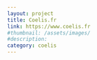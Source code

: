 ```yaml
---
layout: project
title: Coelis.fr
link: https://www.coelis.fr
#thumbnail: /assets/images/
#description:
category: coelis
---
```

